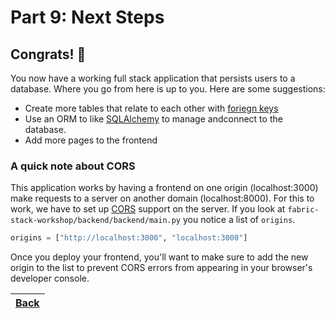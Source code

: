 # Part 9: Next Steps

## Congrats! 🎉

You now have a working full stack application that persists users to a database. Where you go from here is up to you. Here are some suggestions:

- Create more tables that relate to each other with [foriegn keys](https://www.cockroachlabs.com/docs/stable/create-table.html#create-a-table-with-a-foreign-key-constraint)
- Use an ORM to like [SQLAlchemy](https://www.sqlalchemy.org/) to manage andconnect to the database.
- Add more pages to the frontend

### A quick note about CORS

This application works by having a frontend on one origin (localhost:3000) make requests to a server on another domain (localhost:8000). For this to work, we have to set up [CORS](https://developer.mozilla.org/en-US/docs/Glossary/CORS) support on the server. If you look at `fabric-stack-workshop/backend/backend/main.py` you notice a list of `origins`.

```python
origins = ["http://localhost:3000", "localhost:3000"]
```

Once you deploy your frontend, you'll want to make sure to add the new origin to the list to prevent CORS errors from appearing in your browser's developer console.

| [Back](part-8.md) |
| ----------------- |
